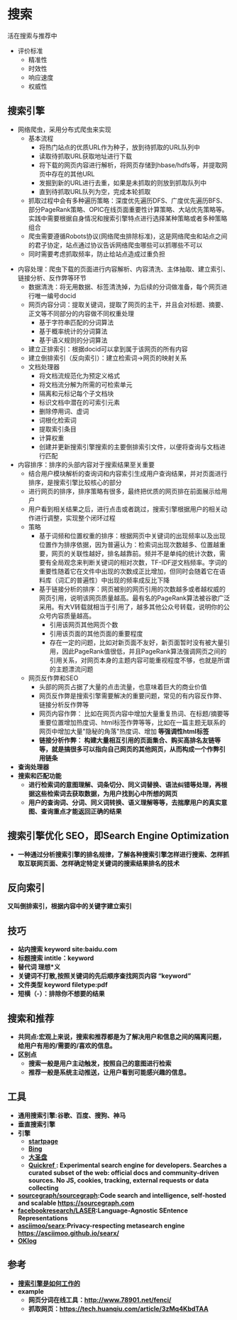 # 搜索

活在搜索与推荐中

* 评价标准
	- 精准性
	- 时效性
	- 响应速度
	- 权威性

## 搜索引擎

- 网络爬虫，采用分布式爬虫来实现
	+ 基本流程
		* 将热门站点的优质URL作为种子，放到待抓取的URL队列中
		* 读取待抓取URL获取地址进行下载
		* 将下载的网页内容进行解析，将网页存储到hbase/hdfs等，并提取网页中存在的其他URL
		* 发掘到新的URL进行去重，如果是未抓取的则放到抓取队列中
		* 直到待抓取URL队列为空，完成本轮抓取
	+ 抓取过程中会有多种遍历策略：深度优先遍历DFS、广度优先遍历BFS、部分PageRank策略、OPIC在线页面重要性计算策略、大站优先策略等。实践中需要根据自身情况和搜索引擎特点进行选择某种策略或者多种策略组合
	+ 爬虫需要遵循Robots协议(网络爬虫排除标准)，这是网络爬虫和站点之间的君子协定，站点通过协议告诉网络爬虫哪些可以抓哪些不可以
	+ 同时需要考虑抓取频率，防止给站点造成过重负担
* 内容处理：爬虫下载的页面进行内容解析、内容清洗、主体抽取、建立索引、链接分析、反作弊等环节
	+ 数据清洗：将无用数据、标签清洗掉，为后续的分词做准备，每个网页进行唯一编号docid
	+ 网页内容分词：提取关键词，提取了网页的主干，并且会对标题、摘要、正文等不同部分的内容做不同权重处理
		* 基于字符串匹配的分词算法
		* 基于概率统计的分词算法
		* 基于语义规则的分词算法
	+ 建立正排索引：根据docid可以拿到属于该网页的所有内容
	+ 建立倒排索引（反向索引）：建立检索词->网页的映射关系
	+ 文档处理器
		* 将文档流规范化为预定义格式
		* 将文档流分解为所需的可检索单元
		* 隔离和元标记每个子文档块
		* 标识文档中潜在的可索引元素
		* 删除停用词、虚词
		* 词根化检索词
		* 提取索引条目
		* 计算权重
		* 创建并更新搜索引擎搜索的主要倒排索引文件，以便将查询与文档进行匹配
* 内容排序：排序的头部内容对于搜索结果至关重要
	- 结合用户模块解析的查询词和内容索引生成用户查询结果，并对页面进行排序，是搜索引擎比较核心的部分
	- 进行网页的排序，排序策略有很多，最终把优质的网页排在前面展示给用户
	- 用户看到相关结果之后，进行点击或者跳过，搜索引擎根据用户的相关动作进行调整，实现整个闭环过程
	- 策略
		+ 基于词频和位置权重的排序：根据网页中关键词的出现频率以及出现位置作为排序依据，因为普遍认为：检索词出现次数越多、位置越重要，网页的关联性越好，排名越靠前。频并不是单纯的统计次数，需要有全局观念来判断关键词的相对次数，TF-IDF逆文档频率。字词的重要性随着它在文件中出现的次数成正比增加，但同时会随着它在语料库（词汇的普遍性）中出现的频率成反比下降
		+ 基于链接分析的排序：网页被别的网页引用的次数越多或者越权威的网页引用，说明该网页质量越高。最有名的PageRank算法被谷歌广泛采用。有大V转载就相当于引用了，越多其他公众号转载，说明你的公众号内容质量越高。
			* 引用该网页其他网页个数
			* 引用该页面的其他页面的重要程度
			* 存在一定的问题，比如对新页面不友好，新页面暂时没有被大量引用，因此PageRank值很低，并且PageRank算法强调网页之间的引用关系，对网页本身的主题内容可能重视程度不够，也就是所谓的主题漂流问题
	- 网页反作弊和SEO
		+ 头部的网页占据了大量的点击流量，也意味着巨大的商业价值
		+ 网页反作弊是搜索引擎需要解决的重要问题，常见的有内容反作弊、链接分析反作弊等
		+ 网页内容作弊： 比如在网页内容中增加大量重复热词、在标题/摘要等重要位置增加热度词、html标签作弊等等，比如在一篇主题无联系的网页中增加大量"隐秘的角落"热度词、增加<strong> 等强调性html标签
		+ 链接分析作弊： 构建大量相互引用的页面集合、购买高排名友链等等，就是搞很多可以指向自己网页的其他网页，从而构成一个作弊引用链条
* 查询处理器
* 搜索和匹配功能
	- 进行检索词的意图理解、词条切分、同义词替换、语法纠错等处理，再根据这些检索词去获取数据，为用户找到心中所想的网页
	- 用户的查询词、分词、同义词转换、语义理解等等，去揣摩用户的真实意图、查询重点才能返回正确的结果

## 搜索引擎优化 SEO，即Search Engine Optimization

* 一种通过分析搜索引擎的排名规律，了解各种搜索引擎怎样进行搜索、怎样抓取互联网页面、怎样确定特定关键词的搜索结果排名的技术

## 反向索引

又叫倒排索引，根据内容中的关键字建立索引

## 技巧

* 站内搜索 keyword site:baidu.com
* 标题搜索 intitle：keyword
* 替代词 理想*义
* 关键词不打散,按照关键词的先后顺序查找网页内容 “keyword”
* 文件类型 keyword filetype:pdf
* 短横（-）：排除你不想要的结果

## 搜索和推荐

* 共同点:宏观上来说，搜索和推荐都是为了解决用户和信息之间的隔离问题，给用户有用的/需要的/喜欢的信息。
* 区别点
	- 搜索一般是用户主动触发，按照自己的意图进行检索
	- 推荐一般是系统主动推送，让用户看到可能感兴趣的信息。

## 工具

* 通用搜索引擎:谷歌、百度、搜狗、神马
* 垂直搜索引擎
* 引擎
    - [startpage](https://www.startpage.com/)
    - [Bing](https://cn.bing.com/)
    - [大圣盘](https://www.dashengpan.com/)
    - [Quickref ](https://quickref.dev/): Experimental search engine for developers. Searches a curated subset of the web: official docs and community-driven sources. No JS, cookies, tracking, external requests or data collecting
* [sourcegraph/sourcegraph](https://github.com/sourcegraph/sourcegraph):Code search and intelligence, self-hosted and scalable https://sourcegraph.com
* [facebookresearch/LASER](https://github.com/facebookresearch/LASER):Language-Agnostic SEntence Representations
* [asciimoo/searx](https://github.com/asciimoo/searx):Privacy-respecting metasearch engine https://asciimoo.github.io/searx/
* [OKlog](https://github.com/oklog/oklog)

## 参考

* [搜索引擎是如何工作的](https://mp.weixin.qq.com/s/BBGBnuYcoRAr8YNm-Yj_WQ)
* example
	- 网页分词在线工具：http://www.78901.net/fenci/
	- 抓取网页：https://tech.huanqiu.com/article/3zMq4KbdTAA

